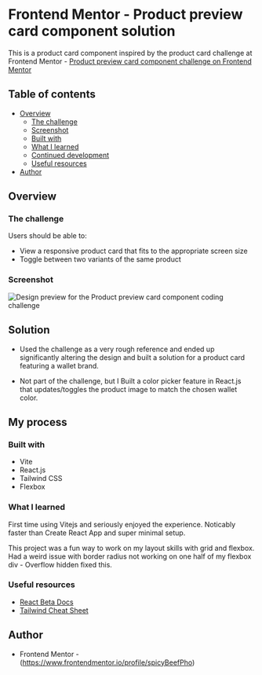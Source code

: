 # Frontend Mentor - Product preview card component solution

This is a product card component inspired by the product card challenge at Frontend Mentor - [Product preview card component challenge on Frontend Mentor](https://www.frontendmentor.io/challenges/product-preview-card-component-GO7UmttRfa) 

## Table of contents

- [Overview](#overview)
  - [The challenge](#the-challenge)
  - [Screenshot](#screenshot)
  - [Built with](#built-with)
  - [What I learned](#what-i-learned)
  - [Continued development](#continued-development)
  - [Useful resources](#useful-resources)
- [Author](#author)

## Overview

### The challenge

Users should be able to:

- View a responsive product card that fits to the appropriate screen size
- Toggle between two variants of the same product 

### Screenshot

![Design preview for the Product preview card component coding challenge](./design/Screenshot%202023-02-16%20121921.png)


## Solution

- Used the challenge as a very rough reference and ended up significantly altering the design and built a solution for a product card featuring a wallet brand. 

- Not part of the challenge, but I Built a color picker feature in React.js that updates/toggles the product image to match the chosen wallet color. 

## My process

### Built with

- Vite
- React.js
- Tailwind CSS
- Flexbox

### What I learned

First time using Vitejs and seriously enjoyed the experience. Noticably faster than Create React App and super minimal setup.

This project was a fun way to work on my layout skills with grid and flexbox. Had a weird issue with border radius not working on one half of my flexbox div - Overflow hidden fixed this.


### Useful resources

- [React Beta Docs](https://beta.reactjs.org/) 
- [Tailwind Cheat Sheet](https://nerdcave.com/tailwind-cheat-sheet) 

## Author

- Frontend Mentor - (https://www.frontendmentor.io/profile/spicyBeefPho)
